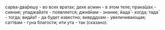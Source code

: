 сарва-два̄решу - во всех вратах; дехе асмин - в этом теле; прака̄ш́ах̣ - сияние; упаджа̄йате - появляется; джн̃а̄нам - знание; йада̄ - когда; тада̄ - тогда; видйа̄т - да будет известно; вивр̣ддхам - увеличивающая; саттвам - гуна благости; ити ута - так (сказано).